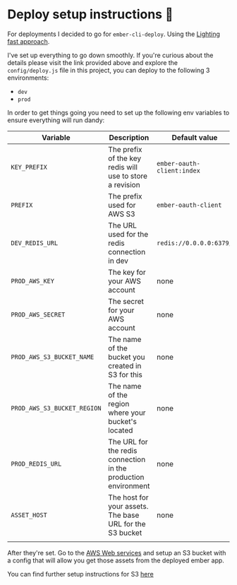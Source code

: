 # Deploy setup instructions :dragon_face:

For deployments I decided to go for `ember-cli-deploy`. Using the [Lighting fast approach](https://www.youtube.com/watch?v=QZVYP3cPcWQ).

I've set up everything to go down smoothly. If you're curious about the details please visit the link provided above and explore the `config/deploy.js` file in this project,
you can deploy to the following 3 environments:

- `dev`
- `prod`

In order to get things going you need to set up the following env variables to ensure everything will run dandy:

| Variable                    | Description                                                    | Default value              |
|-----------------------------|----------------------------------------------------------------|----------------------------|
| `KEY_PREFIX`                | The prefix of the key redis will use to store a revision       | `ember-oauth-client:index` |
| `PREFIX`                    | The prefix used for AWS S3                                     | `ember-oauth-client`       |
| `DEV_REDIS_URL`             | The URL used for the redis connection in dev                   | `redis://0.0.0.0:6379/`    |
| `PROD_AWS_KEY`              | The key for your AWS account                                   | none                       |
| `PROD_AWS_SECRET`           | The secret for your AWS account                                | none                       |
| `PROD_AWS_S3_BUCKET_NAME`   | The name of the bucket you created in S3 for this              | none                       |
| `PROD_AWS_S3_BUCKET_REGION` | The name of the region where your bucket's located             | none                       |
| `PROD_REDIS_URL`            | The URL for the redis connection in the production environment | none                       |
| `ASSET_HOST`                | The host for your assets. The base URL for the S3 bucket       | none                       |
|                             |                                                                |                            |

After they're set. Go to the [AWS Web services](https://www.expeditedssl.com/aws-in-plain-english) and setup an S3 bucket with a config that will allow you get those assets from the deployed ember app.

You can find further setup instructions for S3 [here](https://github.com/ember-cli-deploy/ember-cli-deploy-s3)
